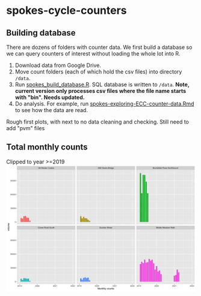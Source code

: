 # spokes-cycle-counters


## Building database

There are dozens of folders with counter data. We first build a database so we can query counters of interest without loading the whole lot into R.

1. Download data from Google Drive.
2. Move count folders (each of which hold the csv files) into directory `/data`.
3. Run <a href="https://github.com/dplloyd/spokes-cycle-counters/blob/55ddaab99df60886f94d50eb72e193a8e629471c/spokes_build_database.R"  > spokes_build_database.R</a>. SQL database is written to `/data`.  **Note, current version only processes csv files where the file name starts with "bin". Needs updated.**
4. Do analysis. For example, run  <a href="https://github.com/dplloyd/spokes-cycle-counters/blob/55ddaab99df60886f94d50eb72e193a8e629471c/spokes-exploring-ECC-counter-data.Rmd">spokes-exploring-ECC-counter-data.Rmd </a>  to see how the data are read.



Rough first plots, with next to no data cleaning and checking. Still need to add "pvm" files

## Total monthly counts
Clipped to year >=2019
![](output/rough_monthly_counts.png)

